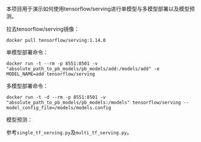 本项目用于演示如何使用tensorflow/serving进行单模型与多模型部署以及模型预测。

拉去tensorflow/serving镜像：

```
docker pull tensorflow/serving:1.14.0
```

单模型部署命令：

```
docker run -t --rm -p 8551:8501 -v "absolute_path_to_pb_models/pb_models/add:/models/add" -e MODEL_NAME=add tensorflow/serving
```

多模型部署命令：

```
docker run -t -d --rm -p 8551:8501 -v "absolute_path_to_pb_models/pb_models:/models" tensorflow/serving --model_config_file=/models/models.config
```

模型预测：

参考`single_tf_serving.py`及`multi_tf_serving.py`。
